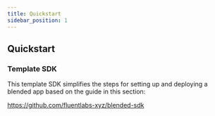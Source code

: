 ```yaml
---
title: Quickstart
sidebar_position: 1
---
```


## Quickstart

### Template SDK

This template SDK simplifies the steps for setting up and deploying a blended app based on the guide in this section:

https://github.com/fluentlabs-xyz/blended-sdk
